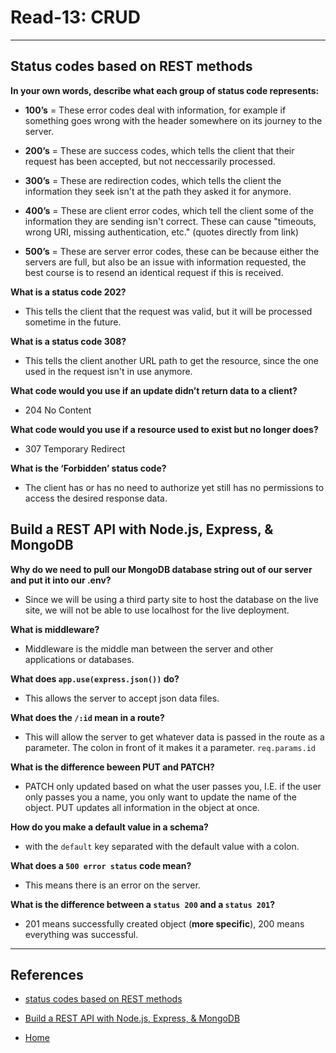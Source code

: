 # Read-13: CRUD 

***

## Status codes based on REST methods

**In your own words, describe what each group of status code represents:**
  - **100’s** = These error codes deal with information, for example if something goes wrong with the header somewhere on its journey to the server.

  - **200’s** = These are success codes, which tells the client that their request has been accepted, but not neccessarily processed.

  - **300’s** = These are redirection codes, which tells the client the information they seek isn't at the path they asked it for anymore.

  - **400’s** = These are client error codes, which tell the client some of the information they are sending isn't correct. These can cause "timeouts, wrong URI, missing authentication, etc." (quotes directly from link)

  - **500’s** = These are server error codes, these can be because either the servers are full, but also be an issue with information requested, the best course is to resend an identical request if this is received.

**What is a status code 202?**

  - This tells the client that the request was valid, but it will be processed sometime in the future.

**What is a status code 308?**

  - This tells the client another URL path to get the resource, since the one used in the request isn't in use anymore.

**What code would you use if an update didn’t return data to a client?**

  - 204 No Content

**What code would you use if a resource used to exist but no longer does?**

  - 307 Temporary Redirect

**What is the ‘Forbidden’ status code?**

  - The client has or has no need to authorize yet still has no permissions to access the desired response data.

## Build a REST API with Node.js, Express, & MongoDB

**Why do we need to pull our MongoDB database string out of our server and put it into our .env?**

  - Since we will be using a third party site to host the database on the live site, we will not be able to use localhost for the live deployment.
 
**What is middleware?**

  - Middleware is the middle man between the server and other applications or databases.

**What does `app.use(express.json())` do?**

  - This allows the server to accept json data files.

**What does the `/:id` mean in a route?**
 
  - This will allow the server to get whatever data is passed in the route as a parameter. The colon in front of it makes it a parameter. `req.params.id`

**What is the difference beween PUT and PATCH?**

  - PATCH only updated based on what the user passes you, I.E. if the user only passes you a name, you only want to update the name of the object. PUT updates all information in the object at once.

**How do you make a default value in a schema?**

  - with the `default` key separated with the default value with a colon.

**What does a `500 error status` code mean?**

  - This means there is an error on the server.

**What is the difference between a `status 200` and a `status 201`?**
  
- 201 means successfully created object (**more specific**), 200 means everything was successful.


***

## References

* [status codes based on REST methods](https://www.moesif.com/blog/technical/api-design/Which-HTTP-Status-Code-To-Use-For-Every-CRUD-App/)


* [Build a REST API with Node.js, Express, & MongoDB](https://www.youtube.com/watch?v=fgTGADljAeg&t=8s)


* [ Home ](../README.md)
